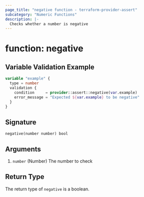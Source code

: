 ```yaml
---
page_title: "negative function - terraform-provider-assert"
subcategory: "Numeric Functions"
description: |-
  Checks whether a number is negative
---
```


# function: negative



## Variable Validation Example

```terraform
variable "example" {
  type = number
  validation {
    condition     = provider::assert::negative(var.example)
    error_message = "Expected ${var.example} to be negative"
  }
}
```

## Signature

<!-- signature generated by tfplugindocs -->
```text
negative(number number) bool
```

## Arguments

<!-- arguments generated by tfplugindocs -->
1. `number` (Number) The number to check


## Return Type

The return type of `negative` is a boolean.
